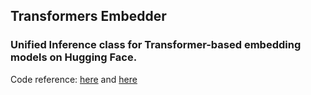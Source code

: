 ## Transformers Embedder
### Unified Inference class for Transformer-based embedding models on Hugging Face.
Code reference: [here](https://github.com/UKPLab/sentence-transformers/blob/master/sentence_transformers/SentenceTransformer.py) and [here](https://github.com/UKPLab/sentence-transformers/blob/master/sentence_transformers/models/Transformer.py)
